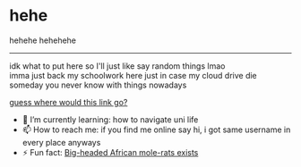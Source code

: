 # hehe
hehehe hehehehe
<hr>
idk what to put here so I'll just like say random things lmao
<br>imma just back my schoolwork here just in case my cloud drive die someday you never know with things nowadays 

[guess where would this link go?](https://www.youtube.com/watch?v=dQw4w9WgXcQ "hehe")

- 🌱 I’m currently learning: how to navigate uni life
- 📫 How to reach me: if you find me online say hi, i got same username in every place anyways
- ⚡ Fun fact: [Big-headed African mole-rats exists](https://www.google.com/search?q=african+big+head+mole+rat&rlz=1C1VDKB_zh-HKHK967HK967&sxsrf=AJOqlzVyaNvL4DLtECU-FIPe-rv-OoSonw:1679236113037&source=lnms&tbm=isch&sa=X&ved=2ahUKEwiwsIuAmuj9AhW3RmwGHTqhASUQ_AUoAXoECAEQAw&biw=1920&bih=961&dpr=1#imgrc=IAvAg0t6AfOrAM "rat")

<!--
**nychopkie/nychopkie** is a ✨ _special_ ✨ repository because its `README.md` (this file) appears on your GitHub profile.

Here are some ideas to get you started:

- 🔭 I’m currently working on ...
- 🌱 I’m currently learning ...
- 👯 I’m looking to collaborate on ...
- 🤔 I’m looking for help with ...
- 💬 Ask me about ...
- 📫 How to reach me: ...
- 😄 Pronouns: ...
- ⚡ Fun fact: ...
-->
